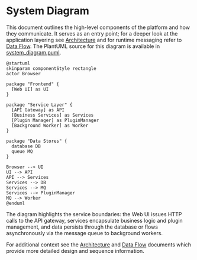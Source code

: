 # System Diagram

This document outlines the high-level components of the platform and how they communicate. It serves as an entry point; for a deeper look at the application layering see [Architecture](architecture.md) and for runtime messaging refer to [Data Flow](data_flow.md). The PlantUML source for this diagram is available in [system_diagram.puml](system_diagram.puml).

```plantuml
@startuml
skinparam componentStyle rectangle
actor Browser

package "Frontend" {
  [Web UI] as UI
}

package "Service Layer" {
  [API Gateway] as API
  [Business Services] as Services
  [Plugin Manager] as PluginManager
  [Background Worker] as Worker
}

package "Data Stores" {
  database DB
  queue MQ
}

Browser --> UI
UI --> API
API --> Services
Services --> DB
Services --> MQ
Services --> PluginManager
MQ --> Worker
@enduml
```

The diagram highlights the service boundaries: the Web UI issues HTTP calls to the API gateway, services encapsulate business logic and plugin management, and data persists through the database or flows asynchronously via the message queue to background workers.

For additional context see the [Architecture](architecture.md) and [Data Flow](data_flow.md) documents which provide more detailed design and sequence information.
